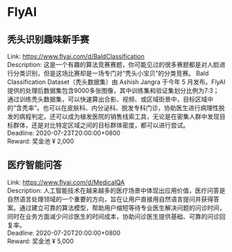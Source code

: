 # FlyAI



## 秃头识别趣味新手赛

Link: https://www.flyai.com/d/BaldClassification  
Description: 这是一个有趣的算法竞赛赛题，你可能见过的很多赛题都是对人脸进行分类识别，但是这场比赛却是一场专门对“秃头小宝贝”的分类竞赛。
Bald Classification Dataset（秃头数据集）由 Ashish Jangra 于今年 5 月发布。FlyAI提供的处理后数据集包含9000多张图像，其中训练集和验证集划分比例为7:3；
通过训练秃头数据集，可以快速算出合影、视频、或区域街景中，目标区域中的“含秃率”。也可以在皮肤科、内分泌科、脱发专科门诊，协助医生进行病理性脱发的病程判定。还可以成为植发医院的销售线索工具，无论是在密集人群中发现目标群体，还是对比特定区域之间的目标群体密度，都可以进行尝试。  
Deadline: 2020-07-23T20:00:00+0800  
Reward: 奖金池 ¥ 2,000  


## 医疗智能问答

Link: https://www.flyai.com/d/MedicalQA  
Description: 人工智能技术在越来越多的医疗场景中体现出应用价值，医疗问答是自然语言处理领域的一个重要的方向，旨在让用户直接用自然语言提问并获得答案。通过建立可靠的算法模型，帮助用户缩短等待专业医生解决问题的问诊时间，同时在业务方面减少问诊医生的时间成本，协助问诊医生提供基础、可靠的问诊回复率。  
Deadline: 2020-07-20T20:00:00+0800  
Reward: 奖金池 ¥ 5,000  

